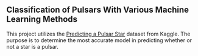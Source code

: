 ## Classification of Pulsars With Various Machine Learning Methods

This project utilizes the [Predicting a Pulsar Star](https://www.kaggle.com/pavanraj159/predicting-a-pulsar-star/) dataset from Kaggle. The purpose is to determine the most accurate model in predicting whether or not a star is a pulsar.